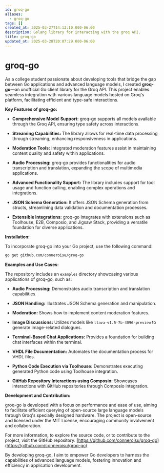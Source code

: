 ```yaml
---
id: groq-go
aliases:
  - groq-go
tags: []
created_at: 2025-03-27T14:13:10.000-06:00
description: Golang library for interacting with the groq API.
title: groq-go
updated_at: 2025-03-28T20:07:29.000-06:00
---
```


# groq-go
As a college student passionate about developing tools that bridge the gap between Go applications and advanced language models, I created **groq-go**—an unofficial Go client library for the Groq API. This project enables seamless integration with various language models hosted on Groq's platform, facilitating efficient and type-safe interactions.

**Key Features of groq-go:**

- **Comprehensive Model Support:** groq-go supports all models available through the Groq API, ensuring type safety across interactions.

- **Streaming Capabilities:** The library allows for real-time data processing through streaming, enhancing responsiveness in applications.

- **Moderation Tools:** Integrated moderation features assist in maintaining content quality and safety within applications.

- **Audio Processing:** groq-go provides functionalities for audio transcription and translation, expanding the scope of multimedia applications.

- **Advanced Functionality Support:** The library includes support for tool usage and function calling, enabling complex operations and integrations.

- **JSON Schema Generation:** It offers JSON Schema generation from structs, streamlining data validation and documentation processes.

- **Extensible Integrations:** groq-go integrates with extensions such as Toolhouse, E2B, Composio, and Jigsaw Stack, providing a versatile foundation for diverse applications.

**Installation:**

To incorporate groq-go into your Go project, use the following command:


```bash
go get github.com/conneroisu/groq-go
```


**Examples and Use Cases:**

The repository includes an `examples` directory showcasing various applications of groq-go, such as:

- **Audio Processing:** Demonstrates audio transcription and translation capabilities.

- **JSON Handling:** Illustrates JSON Schema generation and manipulation.

- **Moderation:** Shows how to implement content moderation features.

- **Image Discussions:** Utilizes models like `llava-v1.5-7b-4096-preview` to generate image-related dialogues.

- **Terminal-Based Chat Applications:** Provides a foundation for building chat interfaces within the terminal.

- **VHDL File Documentation:** Automates the documentation process for VHDL files.

- **Python Code Execution via Toolhouse:** Demonstrates executing generated Python code using Toolhouse integration.

- **GitHub Repository Interactions using Composio:** Showcases interactions with GitHub repositories through Composio integration.

**Development and Contribution:**

groq-go is developed with a focus on performance and ease of use, aiming to facilitate efficient querying of open-source large language models through Groq's specially designed hardware. The project is open-source and licensed under the MIT License, encouraging community involvement and collaboration.

For more information, to explore the source code, or to contribute to the project, visit the GitHub repository: [https://github.com/conneroisu/groq-go](https://github.com/conneroisu/groq-go)

By developing groq-go, I aim to empower Go developers to harness the capabilities of advanced language models, fostering innovation and efficiency in application development. 
